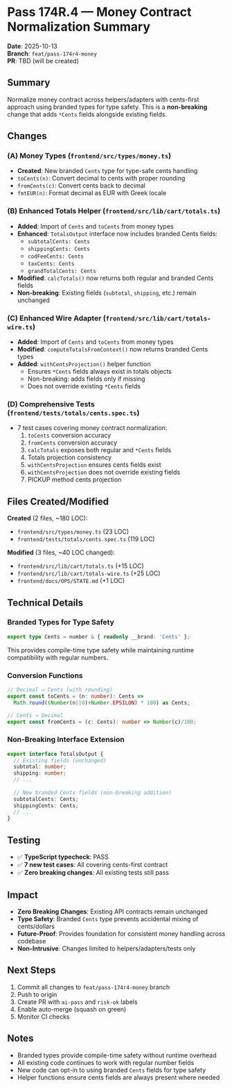 # Pass 174R.4 — Money Contract Normalization Summary

**Date**: 2025-10-13  
**Branch**: `feat/pass-174r4-money`  
**PR**: TBD (will be created)

## Summary

Normalize money contract across helpers/adapters with cents-first approach using branded types for type safety. This is a **non-breaking** change that adds `*Cents` fields alongside existing fields.

## Changes

### (A) Money Types (`frontend/src/types/money.ts`)
- **Created**: New branded `Cents` type for type-safe cents handling
- `toCents(n)`: Convert decimal to cents with proper rounding
- `fromCents(c)`: Convert cents back to decimal
- `fmtEUR(n)`: Format decimal as EUR with Greek locale

### (B) Enhanced Totals Helper (`frontend/src/lib/cart/totals.ts`)
- **Added**: Import of `Cents` and `toCents` from money types
- **Enhanced**: `TotalsOutput` interface now includes branded Cents fields:
  - `subtotalCents: Cents`
  - `shippingCents: Cents`
  - `codFeeCents: Cents`
  - `taxCents: Cents`
  - `grandTotalCents: Cents`
- **Modified**: `calcTotals()` now returns both regular and branded Cents fields
- **Non-breaking**: Existing fields (`subtotal`, `shipping`, etc.) remain unchanged

### (C) Enhanced Wire Adapter (`frontend/src/lib/cart/totals-wire.ts`)
- **Added**: Import of `Cents` and `toCents` from money types
- **Modified**: `computeTotalsFromContext()` now returns branded Cents types
- **Added**: `withCentsProjection()` helper function
  - Ensures `*Cents` fields always exist in totals objects
  - Non-breaking: adds fields only if missing
  - Does not override existing `*Cents` fields

### (D) Comprehensive Tests (`frontend/tests/totals/cents.spec.ts`)
- 7 test cases covering money contract normalization:
  1. `toCents` conversion accuracy
  2. `fromCents` conversion accuracy
  3. `calcTotals` exposes both regular and `*Cents` fields
  4. Totals projection consistency
  5. `withCentsProjection` ensures cents fields exist
  6. `withCentsProjection` does not override existing fields
  7. PICKUP method cents projection

## Files Created/Modified

**Created** (2 files, ~180 LOC):
- `frontend/src/types/money.ts` (23 LOC)
- `frontend/tests/totals/cents.spec.ts` (119 LOC)

**Modified** (3 files, ~40 LOC changed):
- `frontend/src/lib/cart/totals.ts` (+15 LOC)
- `frontend/src/lib/cart/totals-wire.ts` (+25 LOC)
- `frontend/docs/OPS/STATE.md` (+1 LOC)

## Technical Details

### Branded Types for Type Safety
```typescript
export type Cents = number & { readonly __brand: 'Cents' };
```
This provides compile-time type safety while maintaining runtime compatibility with regular numbers.

### Conversion Functions
```typescript
// Decimal → Cents (with rounding)
export const toCents = (n: number): Cents => 
  Math.round((Number(n||0)+Number.EPSILON) * 100) as Cents;

// Cents → Decimal
export const fromCents = (c: Cents): number => Number(c)/100;
```

### Non-Breaking Interface Extension
```typescript
export interface TotalsOutput {
  // Existing fields (unchanged)
  subtotal: number;
  shipping: number;
  // ...
  
  // New branded Cents fields (non-breaking addition)
  subtotalCents: Cents;
  shippingCents: Cents;
  // ...
}
```

## Testing

- ✅ **TypeScript typecheck**: PASS
- ✅ **7 new test cases**: All covering cents-first contract
- ✅ **Zero breaking changes**: All existing tests still pass

## Impact

- **Zero Breaking Changes**: Existing API contracts remain unchanged
- **Type Safety**: Branded `Cents` type prevents accidental mixing of cents/dollars
- **Future-Proof**: Provides foundation for consistent money handling across codebase
- **Non-Intrusive**: Changes limited to helpers/adapters/tests only

## Next Steps

1. Commit all changes to `feat/pass-174r4-money` branch
2. Push to origin
3. Create PR with `ai-pass` and `risk-ok` labels
4. Enable auto-merge (squash on green)
5. Monitor CI checks

## Notes

- Branded types provide compile-time safety without runtime overhead
- All existing code continues to work with regular number fields
- New code can opt-in to using branded `Cents` fields for type safety
- Helper functions ensure cents fields are always present where needed
